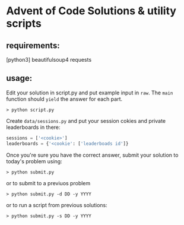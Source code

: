 # Advent of Code Solutions & utility scripts

## requirements:
  [python3]
  beautifulsoup4
  requests

## usage:

Edit your solution in script.py and put example input in `raw`.  The `main` function should `yield` the answer for each part.

`> python script.py`

Create `data/sessions.py` and put your session cokies and private leaderboards in there:

```py
sessions = ['<cookie>']
leaderboards = {'<cookie': ['leaderboads id']}
```

Once you're sure you have the correct answer, submit your solution to today's problem using:

`> python submit.py`

or to submit to a previuos problem

`> python submit.py -d DD -y YYYY`

or to run a script from previous solutions:

`> python submit.py -s DD -y YYYY`

